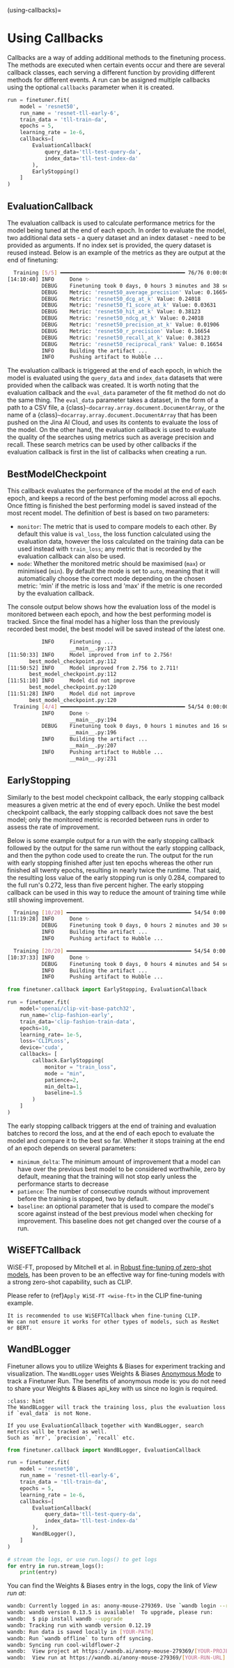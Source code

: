 (using-callbacks)=
# Using Callbacks

Callbacks are a way of adding additional methods to the finetuning process. The methods are executed when certain events occur and there are several callback classes, each serving a different function by providing different methods for different events.
A run can be assigned multiple callbacks using the optional `callbacks` parameter when it is created.

```python
run = finetuner.fit(
    model = 'resnet50',
    run_name = 'resnet-tll-early-6',
    train_data = 'tll-train-da',
    epochs = 5,
    learning_rate = 1e-6,
    callbacks=[
        EvaluationCallback(
            query_data='tll-test-query-da',
            index_data='tll-test-index-da'
        ),
        EarlyStopping()
    ]
)
```

## EvaluationCallback

The evaluation callback is used to calculate performance metrics for the model being tuned at the end of each epoch. In order to evaluate the model, two additional data sets - a query dataset and an index dataset - need to be provided as arguments. If no index set is provided, the query dataset is reused instead. Below is an example of the metrics as they are output at the end of finetuning:

```bash
  Training [5/5] ━━━━━━━━━━━━━━━━━━━━━━━━━━━━━━━━━━━━━━━━ 76/76 0:00:00 0:00:16 • loss: 0.003
[14:10:40] INFO     Done ✨                                                                              __main__.py:194
           DEBUG    Finetuning took 0 days, 0 hours 3 minutes and 38 seconds                             __main__.py:196
           DEBUG    Metric: 'resnet50_average_precision' Value: 0.16654                                  __main__.py:205
           DEBUG    Metric: 'resnet50_dcg_at_k' Value: 0.24018                                           __main__.py:205
           DEBUG    Metric: 'resnet50_f1_score_at_k' Value: 0.03631                                      __main__.py:205
           DEBUG    Metric: 'resnet50_hit_at_k' Value: 0.38123                                           __main__.py:205
           DEBUG    Metric: 'resnet50_ndcg_at_k' Value: 0.24018                                          __main__.py:205
           DEBUG    Metric: 'resnet50_precision_at_k' Value: 0.01906                                     __main__.py:205
           DEBUG    Metric: 'resnet50_r_precision' Value: 0.16654                                        __main__.py:205
           DEBUG    Metric: 'resnet50_recall_at_k' Value: 0.38123                                        __main__.py:205
           DEBUG    Metric: 'resnet50_reciprocal_rank' Value: 0.16654                                    __main__.py:205
           INFO     Building the artifact ...                                                            __main__.py:207
           INFO     Pushing artifact to Hubble ...                                                       __main__.py:231
```

The evaluation callback is triggered at the end of each epoch, in which the model is evaluated using the `query_data` and `index_data` datasets that were provided when the callback was created.
It is worth noting that the evaluation callback and the `eval_data` parameter of the fit method do not do the same thing. The `eval_data` parameter takes a dataset, in the form of a path to a CSV file, a {class}`~docarray.array.document.DocumentArray`, or the name of a {class}`~docarray.array.document.DocumentArray` that has been pushed on the Jina AI Cloud, and uses its contents to evaluate the loss of the model. On the other hand, the evaluation callback is used to evaluate the quality of the searches using metrics such as average precision and recall. These search metrics can be used by other callbacks if the evaluation callback is first in the list of callbacks when creating a run.


## BestModelCheckpoint

This callback evaluates the performance of the model at the end of each epoch, and keeps a record of the best perfoming model across all epochs. Once fitting is finished the best performing model is saved instead of the most recent model. The definition of best is based on two parameters:

- `monitor`: The metric that is used to compare models to each other. By default this value is `val_loss`, the loss function calculated using the evaluation data, however the loss calculated on the training data can be used instead with `train_loss`; any metric that is recorded by the evaluation callback can also be used.
- `mode`: Whether the monitored metric should be maximised (`max`) or minimised (`min`). By default the mode is set to `auto`, meaning that it will automatically choose the correct mode depending on the chosen metric: 'min' if the metric is loss and 'max' if the metric is one recorded by the evaluation callback.

The console output below shows how the evaluation loss of the model is monitored between each epoch, and how the best performing model is tracked. Since the final model has a higher loss than the previously recorded best model, the best model will be saved instead of the latest one.

```bash
           INFO     Finetuning ...                                                   
                    __main__.py:173
[11:50:33] INFO     Model improved from inf to 2.756!                                
       best_model_checkpoint.py:112
[11:50:52] INFO     Model improved from 2.756 to 2.711!                              
       best_model_checkpoint.py:112
[11:51:10] INFO     Model did not improve                                            
       best_model_checkpoint.py:120
[11:51:28] INFO     Model did not improve                                            
       best_model_checkpoint.py:120
  Training [4/4] ━━━━━━━━━━━━━━━━━━━━━━━━━━━━━━━━━━━━━━━━ 54/54 0:00:00 0:00:15 • loss: 0.496 • val_loss: 2.797
           INFO     Done ✨                                                          
                    __main__.py:194
           DEBUG    Finetuning took 0 days, 0 hours 1 minutes and 16 seconds         
                    __main__.py:196
           INFO     Building the artifact ...                                        
                    __main__.py:207
           INFO     Pushing artifact to Hubble ...                                   
                    __main__.py:231
```

## EarlyStopping

Similarly to the best model checkpoint callback, the early stopping callback measures a given metric at the end of every epoch. Unlike the best model checkpoint callback, the early stopping callback does not save the best model; only the monitored metric is recorded between runs in order to assess the rate of improvement.

Below is some example output for a run with the early stopping callback followed by the output for the same run without the early stopping callback, and then the python code used to create the run. The output for the run with early stopping finished after just ten epochs whereas the other run finished all twenty epochs, resulting in nearly twice the runtime. That said, the resulting loss value of the early stopping run is only 0.284, compared to the full run's 0.272, less than five percent higher. The early stopping callback can be used in this way to reduce the amount of training time while still showing improvement.

```bash
  Training [10/20] ━━━━━━━━━━━━━━━━━━━━━━━━━━━━━━━━━━━━━━━━ 54/54 0:00:00 0:00:14 • loss: 0.284
[11:19:28] INFO     Done ✨                                                                              __main__.py:194
           DEBUG    Finetuning took 0 days, 0 hours 2 minutes and 30 seconds                             __main__.py:196
           INFO     Building the artifact ...                                                            __main__.py:207
           INFO     Pushing artifact to Hubble ...                                                       __main__.py:231
```

```bash
  Training [20/20] ━━━━━━━━━━━━━━━━━━━━━━━━━━━━━━━━━━━━━━━━ 54/54 0:00:00 0:00:14 • loss: 0.272
[10:37:33] INFO     Done ✨                                                                              __main__.py:194
           DEBUG    Finetuning took 0 days, 0 hours 4 minutes and 54 seconds                             __main__.py:196
           INFO     Building the artifact ...                                                            __main__.py:207
           INFO     Pushing artifact to Hubble ...                                                       __main__.py:231
```

```python
from finetuner.callback import EarlyStopping, EvaluationCallback

run = finetuner.fit(
    model='openai/clip-vit-base-patch32',
    run_name='clip-fashion-early',
    train_data='clip-fashion-train-data',
    epochs=10,
    learning_rate= 1e-5,
    loss='CLIPLoss',
    device='cuda',
    callbacks= [
        callback.EarlyStopping(
            monitor = "train_loss",
            mode = "min",
            patience=2,
            min_delta=1,
            baseline=1.5
        )
    ]
)
```

The early stopping callback triggers at the end of training and evaluation batches to record the loss, and at the end of each epoch to evaluate the model and compare it to the best so far. Whether it stops training at the end of an epoch depends on several parameters:

- `minimum_delta`: The minimum amount of improvement that a model can have over the previous best model to be considered worthwhile, zero by default, meaning that the training will not stop early unless the performance starts to decrease
- `patience`: The number of consecutive rounds without improvement before the training is stopped, two by default.
- `baseline`: an optional parameter that is used to compare the model's score against instead of the best previous model when checking for improvement. This baseline does not get changed over the course of a run.


## WiSEFTCallback

WiSE-FT, proposed by Mitchell et al. in [Robust fine-tuning of zero-shot models](https://arxiv.org/abs/2109.01903),
has been proven to be an effective way for fine-tuning models with a strong zero-shot capability,
such as CLIP.

Please refer to {ref}`Apply WiSE-FT <wise-ft>` in the CLIP fine-tuning example.

```{warning}
It is recommended to use WiSEFTCallback when fine-tuning CLIP.
We can not ensure it works for other types of models, such as ResNet or BERT.
```

## WandBLogger

Finetuner allows you to utilize Weights & Biases for experiment tracking and visualization.
The `WandBLogger` uses Weights & Biases [Anonymous Mode](https://docs.wandb.ai/ref/app/features/anon)
to track a Finetuner Run. The benefits of anonymous mode is: you do not need to share your
Weights & Biases api_key with us since no login is required.

```{admonition} Use WandBLogger together with EvaluationCallback
:class: hint
The WandBLogger will track the training loss, plus the evaluation loss if `eval_data` is not None.

If you use EvaluationCallback together with WandBLogger, search metrics will be tracked as well.
Such as `mrr`, `precision`, `recall` etc.
```

```python
from finetuner.callback import WandBLogger, EvaluationCallback

run = finetuner.fit(
    model = 'resnet50',
    run_name = 'resnet-tll-early-6',
    train_data = 'tll-train-da',
    epochs = 5,
    learning_rate = 1e-6,
    callbacks=[
        EvaluationCallback(
            query_data='tll-test-query-da',
            index_data='tll-test-index-da'
        ),
        WandBLogger(),
    ]
)

# stream the logs, or use run.logs() to get logs
for entry in run.stream_logs():
    print(entry)
```

You can find the Weights & Biases entry in the logs, copy the link of *View run at*:

```bash
wandb: Currently logged in as: anony-mouse-279369. Use `wandb login --relogin` to force relogin
wandb: wandb version 0.13.5 is available!  To upgrade, please run:
wandb:  $ pip install wandb --upgrade
wandb: Tracking run with wandb version 0.12.19
wandb: Run data is saved locally in [YOUR-PATH]
wandb: Run `wandb offline` to turn off syncing.
wandb: Syncing run cool-wildflower-2
wandb:  View project at https://wandb.ai/anony-mouse-279369/[YOUR-PROJECT-URL]
wandb:  View run at https://wandb.ai/anony-mouse-279369/[YOUR-RUN-URL]
```

